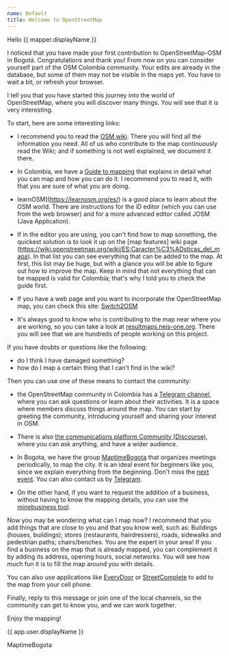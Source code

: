 ```yaml
---
name: Default
title: Welcome to OpenStreetMap
---
```


Hello {{ mapper.displayName }}

I noticed that you have made your first contribution to OpenStreetMap-OSM in Bogotá.
Congratulations and thank you!
From now on you can consider yourself part of the OSM Colombia community.
Your edits are already in the database, but some of them may not be visible in the maps yet. You have to wait a bit, or refresh your browser.

I tell you that you have started this journey into the world of OpenStreetMap, where you will discover many things.
You will see that it is very interesting.

To start, here are some interesting links:

* I recommend you to read the [OSM wiki](https://wiki.openstreetmap.org/wiki/ES:P%C3%A1gina_principal).
There you will find all the information you need.
All of us who contribute to the map continuously read the Wiki; and if something is not well explained, we document it there.

* In Colombia, we have a [Guide to mapping](https://wiki.openstreetmap.org/wiki/ES:Colombia/Gu%C3%ADa_para_mapear) that explains in detail what you can map and how you can do it.
I recommend you to read it, with that you are sure of what you are doing.

* learnOSM](https://learnosm.org/es/) is a good place to learn about the OSM world.
There are instructions for the iD editor (which you can use from the web browser) and for a more advanced editor called JOSM (Java Application).

* If in the editor you are using, you can't find how to map something, the quickest solution is to look it up on the [map features] wiki page (https://wiki.openstreetmap.org/wiki/ES:Caracter%C3%ADsticas_del_mapa).
In that list you can see everything that can be added to the map.
At first, this list may be huge, but with a glance you will be able to figure out how to improve the map.
Keep in mind that not everything that can be mapped is valid for Colombia; that's why I told you to check the guide first.

* If you have a web page and you want to incorporate the OpenStreetMap map, you can check this site: [Switch2OSM](https://switch2osm.org/)

* It's always good to know who is contributing to the map near where you are working, so you can take a look at [resultmaps.neis-one.org](https://resultmaps.neis-one.org/). There you will see that we are hundreds of people working on this project.

If you have doubts or questions like the following:

* do I think I have damaged something?
* how do I map a certain thing that I can't find in the wiki?

Then you can use one of these means to contact the community:

* the OpenStreetMap community in Colombia has a [Telegram channel](https://telegram.me/osmco), where you can ask questions or learn about their activities.
It is a space where members discuss things around the map.
You can start by greeting the community, introducing yourself and sharing your interest in OSM.

* There is also [the communications platform Community (Discourse)](https://community.openstreetmap.org/), where you can ask anything, and have a wider audience.

* In Bogota, we have the group [MaptimeBogota](https://maptime.io/bogota/) that organizes meetings periodically, to map the city.
It is an ideal event for beginners like you, since we explain everything from the beginning.
Don't miss the [next event](https://www.meetup.com/maptime-bogota-colombia-osm/).
You can also contact us by [Telegram](https://t.me/MaptimeBogota).

* On the other hand, if you want to request the addition of a business, without having to know the mapping details, you can use the [minebusiness tool](https://maptimebogota.github.io/minegocio/).

Now you may be wondering what can I map now?
I recommend that you add things that are close to you and that you know well, such as:
Buildings (houses, buildings); stores (restaurants, hairdressers), roads, sidewalks and pedestrian paths; chairs/benches.
You are the expert in your area!
If you find a business on the map that is already mapped, you can complement it by adding its address, opening hours, social networks. 
You will see how much fun it is to fill the map around you with details.

You can also use applications like [EveryDoor](https://every-door.app/) or [StreetComplete](https://streetcomplete.app/) to add to the map from your cell phone.

Finally, reply to this message or join one of the local channels, so the community can get to know you, and we can work together.

Enjoy the mapping!


{{ app.user.displayName }}

MaptimeBogota


